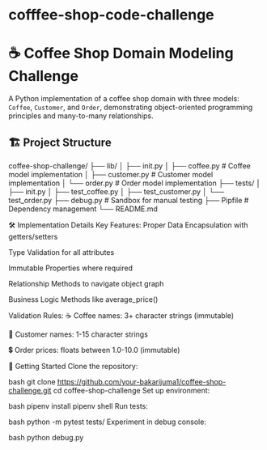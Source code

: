 # cofffee-shop-code-challenge
# ☕ Coffee Shop Domain Modeling Challenge



A Python implementation of a coffee shop domain with three models: `Coffee`, `Customer`, and `Order`, demonstrating object-oriented programming principles and many-to-many relationships.

## 🏗️ Project Structure
coffee-shop-challenge/
├── lib/
│ ├── init.py
│ ├── coffee.py # Coffee model implementation
│ ├── customer.py # Customer model implementation
│ └── order.py # Order model implementation
├── tests/
│ ├── init.py
│ ├── test_coffee.py
│ ├── test_customer.py
│ └── test_order.py
├── debug.py # Sandbox for manual testing
├── Pipfile # Dependency management
└── README.md


🛠️ Implementation Details
Key Features:
Proper Data Encapsulation with getters/setters

Type Validation for all attributes

Immutable Properties where required

Relationship Methods to navigate object graph

Business Logic Methods like average_price()

Validation Rules:
☕ Coffee names: 3+ character strings (immutable)

👤 Customer names: 1-15 character strings

💲 Order prices: floats between 1.0-10.0 (immutable)


🚀 Getting Started
Clone the repository:

bash
git clone https://github.com/your-bakarijuma1/coffee-shop-challenge.git
cd coffee-shop-challenge
Set up environment:

bash
pipenv install
pipenv shell
Run tests:

bash
python -m pytest tests/
Experiment in debug console:

bash
python debug.py
